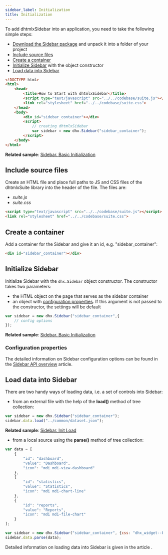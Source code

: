 ```yaml
---
sidebar_label: Initialization
title: Initialization
---          
```


To add dhtmlxSidebar into an application, you need to take the following simple steps:

- [Download the Sidebar package](https://dhtmlx.com/docs/products/dhtmlxSuite/download.shtml) and unpack it into a folder of your project
- [Include source files](#include-source-files)
- [Create a container](#create-a-container)
- [Initialize Sidebar](#initialize-sidebar) with the object constructor
- [Load data into Sidebar](#load-data-into-sidebar)

~~~html
<!DOCTYPE html>
<html>
    <head>
        <title>How to Start with dhtmlxSidebar</title>         
        <script type="text/javascript" src="../../codebase/suite.js"></script>
        <link rel="stylesheet" href="../../codebase/suite.css">
    </head>
    <body>
        <div id="sidebar_container"></div>
        <script>
            // creating dhtmlxSidebar
            var sidebar = new dhx.Sidebar("sidebar_container");
        </script>
    </body>
</html>
~~~

**Related sample**: [Sidebar. Basic Initialization](https://snippet.dhtmlx.com/x0qpt7pk)

Include source files
--------------------

Create an HTML file and place full paths to JS and CSS files of the dhtmlxSuite library into the header of the file. The files are:

- *suite.js*
- *suite.css*

~~~html
<script type="text/javascript" src="../../codebase/suite.js"></script>
<link rel="stylesheet" href="../../codebase/suite.css">
~~~

Create a container
-------------------

Add a container for the Sidebar and give it an id, e.g. "sidebar_container":

~~~html
<div id="sidebar_container"></div>
~~~

Initialize Sidebar
---------------------

Initialize Sidebar with the `dhx.Sidebar` object constructor. The constructor takes two parameters:

- the HTML object on the page that serves as the sidebar container
- an object with [configuration properties](#configuration-properties). If this argument is not passed to the constructor, the settings will be default

~~~js
var sidebar = new dhx.Sidebar("sidebar_container",{
	// config options
});
~~~

**Related sample**: [Sidebar. Basic Initialization](https://snippet.dhtmlx.com/x0qpt7pk)

### Configuration properties

The detailed information on Sidebar configuration options can be found in the [Sidebar API overview](sidebar/api/api_overview.md#properties) article.

Load data into Sidebar
------------------

There are two handy ways of loading data, i.e. a set of controls into Sidebar:

- from an external file with the help of the **load()** method of tree collection:

~~~js
var sidebar = new dhx.Sidebar("sidebar_container");
sidebar.data.load("../common/dataset.json");
~~~

**Related sample**: [Sidebar. Init Load](https://snippet.dhtmlx.com/mq4ggjmm)

- from a local source using the **parse()** method of tree collection:

~~~js
var data = [
    {
        "id": "dashboard",
        "value": "Dashboard",
        "icon": "mdi mdi-view-dashboard"
    },
    {
        "id": "statistics",
        "value": "Statistics",
        "icon": "mdi mdi-chart-line"
    },
    {
        "id": "reports",
        "value": "Reports",
        "icon": "mdi mdi-file-chart"
    }
];

var sidebar = new dhx.Sidebar("sidebar_container", {css: "dhx_widget--border_right" });
sidebar.data.parse(data);
~~~

Detailed information on loading data into Sidebar is given in the article [](sidebar/data_loading.md).

